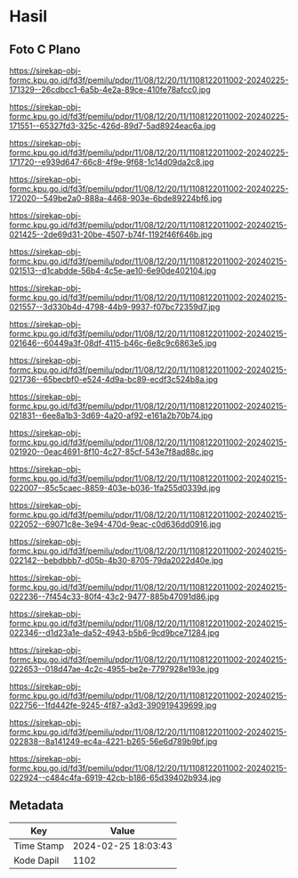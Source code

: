 # Hasil

## Foto C Plano

https://sirekap-obj-formc.kpu.go.id/fd3f/pemilu/pdpr/11/08/12/20/11/1108122011002-20240225-171329--26cdbcc1-6a5b-4e2a-89ce-410fe78afcc0.jpg

https://sirekap-obj-formc.kpu.go.id/fd3f/pemilu/pdpr/11/08/12/20/11/1108122011002-20240225-171551--65327fd3-325c-426d-89d7-5ad8924eac6a.jpg

https://sirekap-obj-formc.kpu.go.id/fd3f/pemilu/pdpr/11/08/12/20/11/1108122011002-20240225-171720--e939d647-66c8-4f9e-9f68-1c14d09da2c8.jpg

https://sirekap-obj-formc.kpu.go.id/fd3f/pemilu/pdpr/11/08/12/20/11/1108122011002-20240225-172020--549be2a0-888a-4468-903e-6bde89224bf6.jpg

https://sirekap-obj-formc.kpu.go.id/fd3f/pemilu/pdpr/11/08/12/20/11/1108122011002-20240215-021425--2de69d31-20be-4507-b74f-1192f46f646b.jpg

https://sirekap-obj-formc.kpu.go.id/fd3f/pemilu/pdpr/11/08/12/20/11/1108122011002-20240215-021513--d1cabdde-56b4-4c5e-ae10-6e90de402104.jpg

https://sirekap-obj-formc.kpu.go.id/fd3f/pemilu/pdpr/11/08/12/20/11/1108122011002-20240215-021557--3d330b4d-4798-44b9-9937-f07bc72359d7.jpg

https://sirekap-obj-formc.kpu.go.id/fd3f/pemilu/pdpr/11/08/12/20/11/1108122011002-20240215-021646--60449a3f-08df-4115-b46c-6e8c9c6863e5.jpg

https://sirekap-obj-formc.kpu.go.id/fd3f/pemilu/pdpr/11/08/12/20/11/1108122011002-20240215-021736--65becbf0-e524-4d9a-bc89-ecdf3c524b8a.jpg

https://sirekap-obj-formc.kpu.go.id/fd3f/pemilu/pdpr/11/08/12/20/11/1108122011002-20240215-021831--6ee8a1b3-3d69-4a20-af92-e161a2b70b74.jpg

https://sirekap-obj-formc.kpu.go.id/fd3f/pemilu/pdpr/11/08/12/20/11/1108122011002-20240215-021920--0eac4691-8f10-4c27-85cf-543e7f8ad88c.jpg

https://sirekap-obj-formc.kpu.go.id/fd3f/pemilu/pdpr/11/08/12/20/11/1108122011002-20240215-022007--85c5caec-8859-403e-b036-1fa255d0339d.jpg

https://sirekap-obj-formc.kpu.go.id/fd3f/pemilu/pdpr/11/08/12/20/11/1108122011002-20240215-022052--69071c8e-3e94-470d-9eac-c0d636dd0916.jpg

https://sirekap-obj-formc.kpu.go.id/fd3f/pemilu/pdpr/11/08/12/20/11/1108122011002-20240215-022142--bebdbbb7-d05b-4b30-8705-79da2022d40e.jpg

https://sirekap-obj-formc.kpu.go.id/fd3f/pemilu/pdpr/11/08/12/20/11/1108122011002-20240215-022236--7f454c33-80f4-43c2-9477-885b47091d86.jpg

https://sirekap-obj-formc.kpu.go.id/fd3f/pemilu/pdpr/11/08/12/20/11/1108122011002-20240215-022346--d1d23a1e-da52-4943-b5b6-9cd9bce71284.jpg

https://sirekap-obj-formc.kpu.go.id/fd3f/pemilu/pdpr/11/08/12/20/11/1108122011002-20240215-022653--018d47ae-4c2c-4955-be2e-7797928e193e.jpg

https://sirekap-obj-formc.kpu.go.id/fd3f/pemilu/pdpr/11/08/12/20/11/1108122011002-20240215-022756--1fd442fe-9245-4f87-a3d3-390919439699.jpg

https://sirekap-obj-formc.kpu.go.id/fd3f/pemilu/pdpr/11/08/12/20/11/1108122011002-20240215-022838--8a141249-ec4a-4221-b265-56e6d789b9bf.jpg

https://sirekap-obj-formc.kpu.go.id/fd3f/pemilu/pdpr/11/08/12/20/11/1108122011002-20240215-022924--c484c4fa-6919-42cb-b186-65d39402b934.jpg


## Metadata

| Key        | Value               |
| ---------- | ------------------- |
| Time Stamp | 2024-02-25 18:03:43 |
| Kode Dapil | 1102                |



